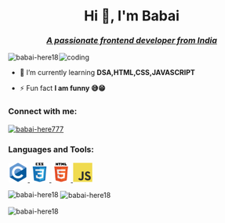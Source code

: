 <h1 align="center">Hi 👋, I'm Babai</h1>
<u><i><h3 align="center">A passionate frontend developer from India</h3></i></u>
<img align="right" alt="coding" width="400" src="https://user-images.githubusercontent.com/55389276/140866485-8fb1c876-9a8f-4d6a-98dc-08c4981eaf70.gif">

<p align="left"> <img src="https://komarev.com/ghpvc/?username=babai-here18&label=Profile%20views&color=0e75b6&style=flat" alt="babai-here18" /> </p>

- 🌱 I’m currently learning **DSA,HTML,CSS,JAVASCRIPT**

- ⚡ Fun fact   **I am funny 😅😁**

<h3 align="left">Connect with me:</h3>
<p align="left">
<a href="https://instagram.com/babai-here777" target="blank"><img align="center" src="https://raw.githubusercontent.com/rahuldkjain/github-profile-readme-generator/master/src/images/icons/Social/instagram.svg" alt="babai-here777" height="30" width="40" /></a>
</p>

<h3 align="left">Languages and Tools:</h3>
<p align="left"> <a href="https://www.cprogramming.com/" target="_blank" rel="noreferrer"> <img src="https://raw.githubusercontent.com/devicons/devicon/master/icons/c/c-original.svg" alt="c" width="40" height="40"/> </a> <a href="https://www.w3schools.com/css/" target="_blank" rel="noreferrer"> <img src="https://raw.githubusercontent.com/devicons/devicon/master/icons/css3/css3-original-wordmark.svg" alt="css3" width="40" height="40"/> </a> <a href="https://www.w3.org/html/" target="_blank" rel="noreferrer"> <img src="https://raw.githubusercontent.com/devicons/devicon/master/icons/html5/html5-original-wordmark.svg" alt="html5" width="40" height="40"/> </a> <a href="https://developer.mozilla.org/en-US/docs/Web/JavaScript" target="_blank" rel="noreferrer"> <img src="https://raw.githubusercontent.com/devicons/devicon/master/icons/javascript/javascript-original.svg" alt="javascript" width="40" height="40"/> </a> </p>

<p><img align="left" src="https://github-readme-stats.vercel.app/api/top-langs?username=babai-here18&show_icons=true&locale=en&layout=compact" alt="babai-here18" /></p>

<p>&nbsp;<img align="center" src="https://github-readme-stats.vercel.app/api?username=babai-here18&show_icons=true&locale=en" alt="babai-here18" /></p>

<p><img align="center" src="https://github-readme-streak-stats.herokuapp.com/?user=babai-here18&" alt="babai-here18" /></p>
